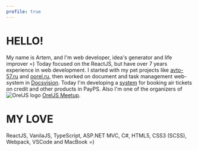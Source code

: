 ```yaml
---
profile: true
---
```


# HELLO!

My name is Artem, and I'm web developer, idea's generator and life improver =) Today focused on the ReactJS, but have over 7 years experience in web development. 
I started with my pet projects like [avto-57.ru](http://avto-57.ru) and [oorel.ru](http://oorel.ru), then worked on document and task management web-system in [Docsvision](http://www.docsvision.com/products/legkiy-klient/). 
Today I'm developing a [system](https://travel.payps.ru/bilet) for booking air tickets on credit and other products in PayPS. Also I'm one of the organizers of ![OrelJS logo](repo/blob/master/assets/images/oreljs.svg) [OrelJS Meetup](http://oreljs.ru).

# MY LOVE
ReactJS, VanilaJS, TypeScript, ASP.NET MVC, C#, HTML5, CSS3 (SCSS), Webpack, VSCode and MacBook =)
